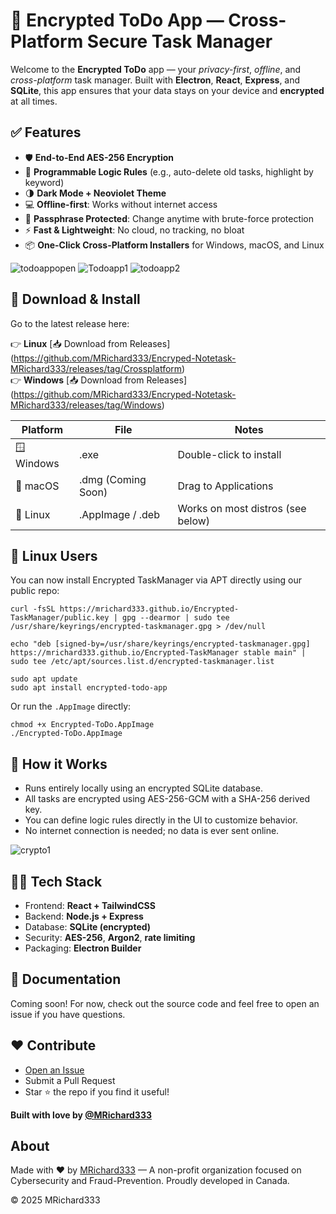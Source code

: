 # 🔐 Encrypted ToDo App — Cross-Platform Secure Task Manager

Welcome to the **Encrypted ToDo** app — your _privacy-first_, _offline_, and _cross-platform_ task manager. Built with **Electron**, **React**, **Express**, and **SQLite**, this app ensures that your data stays on your device and **encrypted** at all times.

## ✅ Features

*   🛡️ **End-to-End AES-256 Encryption**
*   🧠 **Programmable Logic Rules** (e.g., auto-delete old tasks, highlight by keyword)
*   🌗 **Dark Mode + Neoviolet Theme**
*   💻 **Offline-first**: Works without internet access
*   🔐 **Passphrase Protected**: Change anytime with brute-force protection
*   ⚡ **Fast & Lightweight**: No cloud, no tracking, no bloat
*   📦 **One-Click Cross-Platform Installers** for Windows, macOS, and Linux

![todoappopen](https://github.com/user-attachments/assets/d0e87411-c924-4b10-a2df-923b63e22ebe) 
![Todoapp1](https://github.com/user-attachments/assets/8d011cc6-285a-425e-a54f-0ca6cf9c24ea) 
![todoapp2](https://github.com/user-attachments/assets/6c169872-4fa8-49df-8b6d-5a3867e76456)

## 🚀 Download & Install

Go to the latest release here:

👉 **Linux** \[📥 Download from Releases\](https://github.com/MRichard333/Encryped-Notetask-MRichard333/releases/tag/Crossplatform)  
👉 **Windows** \[📥 Download from Releases\](https://github.com/MRichard333/Encryped-Notetask-MRichard333/releases/tag/Windows)

| Platform | File | Notes |
| --- | --- | --- |
| 🪟 Windows | .exe | Double-click to install |
| 🍎 macOS | .dmg (Coming Soon) | Drag to Applications |
| 🐧 Linux | .AppImage / .deb | Works on most distros (see below) |

## 🐧 Linux Users

You can now install Encrypted TaskManager via APT directly using our public repo:

```
curl -fsSL https://mrichard333.github.io/Encrypted-TaskManager/public.key | gpg --dearmor | sudo tee /usr/share/keyrings/encrypted-taskmanager.gpg > /dev/null

echo "deb [signed-by=/usr/share/keyrings/encrypted-taskmanager.gpg] https://mrichard333.github.io/Encrypted-TaskManager stable main" | sudo tee /etc/apt/sources.list.d/encrypted-taskmanager.list

sudo apt update
sudo apt install encrypted-todo-app
```

Or run the `.AppImage` directly:

```
chmod +x Encrypted-ToDo.AppImage
./Encrypted-ToDo.AppImage
```

## 🧠 How it Works

*   Runs entirely locally using an encrypted SQLite database.
*   All tasks are encrypted using AES-256-GCM with a SHA-256 derived key.
*   You can define logic rules directly in the UI to customize behavior.
*   No internet connection is needed; no data is ever sent online.

![crypto1](https://github.com/user-attachments/assets/477b33ed-473e-4e5b-adc8-c5b0dffc90b0)

## 👨‍💻 Tech Stack

*   Frontend: **React + TailwindCSS**
*   Backend: **Node.js + Express**
*   Database: **SQLite (encrypted)**
*   Security: **AES-256**, **Argon2**, **rate limiting**
*   Packaging: **Electron Builder**

## 📖 Documentation

Coming soon! For now, check out the source code and feel free to open an issue if you have questions.

## ❤️ Contribute

*   [Open an Issue](https://github.com/MRichard333/Encryped-Notetask-MRichard333/issues)
*   Submit a Pull Request
*   Star ⭐ the repo if you find it useful!

**Built with love by [@MRichard333](https://github.com/MRichard333)**

## About

Made with ❤️ by [MRichard333](https://MRichard333.com) — A non-profit organization focused on Cybersecurity and Fraud-Prevention. Proudly developed in Canada.

© 2025 MRichard333

